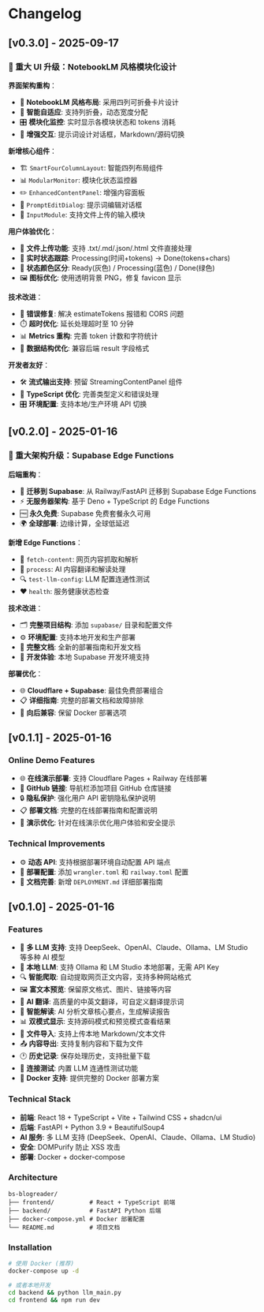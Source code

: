 # Changelog

## [v0.3.0] - 2025-09-17

### 🚀 重大 UI 升级：NotebookLM 风格模块化设计

**界面架构重构**：
- 🎨 **NotebookLM 风格布局**: 采用四列可折叠卡片设计
- 📱 **智能自适应**: 支持列折叠，动态宽度分配
- 🎛️ **模块化监控**: 实时显示各模块状态和 tokens 消耗
- 🔄 **增强交互**: 提示词设计对话框，Markdown/源码切换

**新增核心组件**：
- 🏗️ `SmartFourColumnLayout`: 智能四列布局组件
- 📊 `ModularMonitor`: 模块化状态监控器
- ✏️ `EnhancedContentPanel`: 增强内容面板
- 💬 `PromptEditDialog`: 提示词编辑对话框
- 📁 `InputModule`: 支持文件上传的输入模块

**用户体验优化**：
- 📂 **文件上传功能**: 支持 .txt/.md/.json/.html 文件直接处理
- 🎯 **实时状态跟踪**: Processing(时间+tokens) → Done(tokens+chars)
- 🎨 **状态颜色区分**: Ready(灰色) / Processing(蓝色) / Done(绿色)
- 🖼️ **图标优化**: 使用透明背景 PNG，修复 favicon 显示

**技术改进**：
- 🐛 **错误修复**: 解决 estimateTokens 报错和 CORS 问题
- ⏱️ **超时优化**: 延长处理超时至 10 分钟
- 📊 **Metrics 重构**: 完善 token 计数和字符统计
- 🔄 **数据结构优化**: 兼容后端 result 字段格式

**开发者友好**：
- 🛠️ **流式输出支持**: 预留 StreamingContentPanel 组件
- 📝 **TypeScript 优化**: 完善类型定义和错误处理
- 🎛️ **环境配置**: 支持本地/生产环境 API 切换

## [v0.2.0] - 2025-01-16

### 🚀 重大架构升级：Supabase Edge Functions

**后端重构**：
- 🔄 **迁移到 Supabase**: 从 Railway/FastAPI 迁移到 Supabase Edge Functions
- ⚡ **无服务器架构**: 基于 Deno + TypeScript 的 Edge Functions
- 🆓 **永久免费**: Supabase 免费套餐永久可用
- 🌍 **全球部署**: 边缘计算，全球低延迟

**新增 Edge Functions**：
- 📄 `fetch-content`: 网页内容抓取和解析
- 🤖 `process`: AI 内容翻译和解读处理
- 🔍 `test-llm-config`: LLM 配置连通性测试
- ❤️ `health`: 服务健康状态检查

**技术改进**：
- 🗂️ **完整项目结构**: 添加 `supabase/` 目录和配置文件
- ⚙️ **环境配置**: 支持本地开发和生产部署
- 📝 **完整文档**: 全新的部署指南和开发文档
- 🔧 **开发体验**: 本地 Supabase 开发环境支持

**部署优化**：
- 🌐 **Cloudflare + Supabase**: 最佳免费部署组合
- 📋 **详细指南**: 完整的部署文档和故障排除
- 🔄 **向后兼容**: 保留 Docker 部署选项

## [v0.1.1] - 2025-01-16

### Online Demo Features
- 🌐 **在线演示部署**: 支持 Cloudflare Pages + Railway 在线部署
- 🔗 **GitHub 链接**: 导航栏添加项目 GitHub 仓库链接
- 🔒 **隐私保护**: 强化用户 API 密钥隐私保护说明
- 📋 **部署文档**: 完整的在线部署指南和配置说明
- 🎯 **演示优化**: 针对在线演示优化用户体验和安全提示

### Technical Improvements
- ⚙️ **动态 API**: 支持根据部署环境自动配置 API 端点
- 🚀 **部署配置**: 添加 `wrangler.toml` 和 `railway.toml` 配置
- 📝 **文档完善**: 新增 `DEPLOYMENT.md` 详细部署指南

## [v0.1.0] - 2025-01-16

### Features
- 🚀 **多 LLM 支持**: 支持 DeepSeek、OpenAI、Claude、Ollama、LM Studio 等多种 AI 模型
- 🧠 **本地 LLM**: 支持 Ollama 和 LM Studio 本地部署，无需 API Key
- 🔍 **智能爬取**: 自动提取网页正文内容，支持多种网站格式
- 🖼️ **富文本预览**: 保留原文格式、图片、链接等内容
- 📝 **AI 翻译**: 高质量的中英文翻译，可自定义翻译提示词
- 🧐 **智能解读**: AI 分析文章核心要点，生成解读报告
- 📊 **双模式显示**: 支持源码模式和预览模式查看结果
- 📁 **文件导入**: 支持上传本地 Markdown/文本文件
- 📤 **内容导出**: 支持复制内容和下载为文件
- 🕐 **历史记录**: 保存处理历史，支持批量下载
- 🔧 **连接测试**: 内置 LLM 连通性测试功能
- 🐳 **Docker 支持**: 提供完整的 Docker 部署方案

### Technical Stack
- **前端**: React 18 + TypeScript + Vite + Tailwind CSS + shadcn/ui
- **后端**: FastAPI + Python 3.9 + BeautifulSoup4
- **AI 服务**: 多 LLM 支持 (DeepSeek、OpenAI、Claude、Ollama、LM Studio)
- **安全**: DOMPurify 防止 XSS 攻击
- **部署**: Docker + docker-compose

### Architecture
```
bs-blogreader/
├── frontend/          # React + TypeScript 前端
├── backend/           # FastAPI Python 后端
├── docker-compose.yml # Docker 部署配置
└── README.md          # 项目文档
```

### Installation
```bash
# 使用 Docker (推荐)
docker-compose up -d

# 或者本地开发
cd backend && python llm_main.py
cd frontend && npm run dev
```